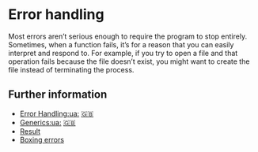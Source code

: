 # Error handling
Most errors aren’t serious enough to require the program to stop entirely. 
Sometimes, when a function fails, it’s for a reason that you can easily interpret and respond to.
For example, if you try to open a file and that operation fails because the file doesn’t exist, you might want to create the file instead of terminating the process.

## Further information

- [Error Handling](https://doc.rust-lang.org/book/ch09-02-recoverable-errors-with-result.html)[:ua:](https://rustlangua.github.io/rustbookua.github.io/ch09-02-recoverable-errors-with-result.html) [:uk:](https://doc.rust-lang.org/stable/book/ch09-02-recoverable-errors-with-result.html)
- [Generics](https://doc.rust-lang.org/book/ch10-01-syntax.html)[:ua:](https://rustlangua.github.io/rustbookua.github.io/ch10-01-syntax.html) [:uk:](https://doc.rust-lang.org/stable/book/ch10-01-syntax.html)
- [Result](https://doc.rust-lang.org/rust-by-example/error/result.html)
- [Boxing errors](https://doc.rust-lang.org/rust-by-example/error/multiple_error_types/boxing_errors.html)
